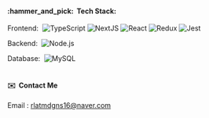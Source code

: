 <h4>:hammer_and_pick:&nbsp;&nbsp;Tech Stack:</h4>

Frontend:&nbsp;
  ![TypeScript](https://img.shields.io/badge/TypeScript-%23007ACC.svg?style=flat-square&logo=typescript&logoColor=white)
  ![NextJS](https://img.shields.io/badge/NextJS-black?style=flat-square&logo=next.js&logoColor=white)
  ![React](https://img.shields.io/badge/React-blue?style=flat-square&logo=react&logoColor=white)
  ![Redux](https://img.shields.io/badge/redux-%23593d88.svg?style=flat-square&logo=redux&logoColor=white)
  ![Jest](https://img.shields.io/badge/jest-red?style=flat-square&logo=jest&logoColor=white)
  

Backend:&nbsp;
  ![Node.js](https://img.shields.io/badge/-Node.js-0A1A2F?style=flat-square&logo=node.js)
  
Database:&nbsp;
  ![MySQL](https://img.shields.io/badge/-MySQL-0A1A2F?style=flat-square&logo=mysql&logoColor=00d8fd)\
<br/>

<h4>✉️&nbsp;&nbsp;Contact Me</h4>

Email : rlatmdgns16@naver.com
<br/>
<br/>
